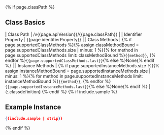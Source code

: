 {% if page.classPath %}
## Class Basics

| Class Path | /v{{page.apiVersion}}/{{page.classPath}} |
| Identifier Property | {{page.identifierProperty}} |
| Class Methods | {% if page.supportedClassMethods %}{% assign classMethodBound = page.supportedClassMethods.size | minus: 1 %}{% for method in page.supportedClassMethods limit: classMethodBound %}`{{method}}`, {% endfor %}`{{page.supportedClassMethods.last}}`{% else %}None{% endif %} |
| Instance Methods | {% if page.supportedInstanceMethods.size %}{% assign instanceMethodBound = page.supportedInstanceMethods.size | minus: 1 %}{% for method in page.supportedInstanceMethods limit: instanceMethodBound %}`{{method}}`, {% endfor %}`{{page.supportedInstanceMethods.last}}`{% else %}None{% endif %} |
{:.classdefinition}
{% endif %}
{% if include.sample %}
## Example Instance

```json
{{include.sample | strip}}
```
{% endif %}